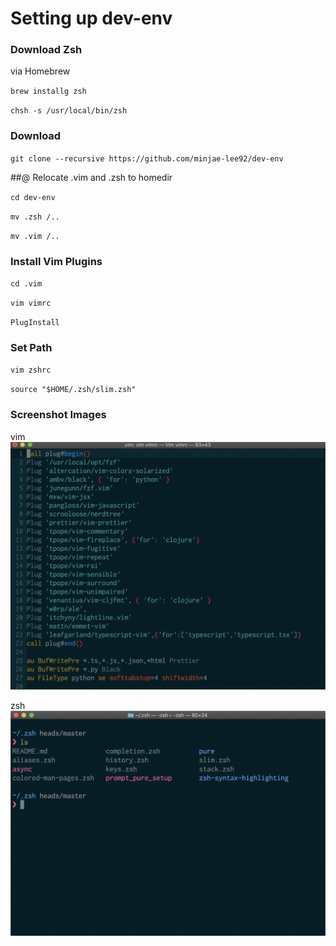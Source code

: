 # Setting up dev-env

### Download Zsh
via Homebrew

`brew installg zsh`

`chsh -s /usr/local/bin/zsh`

### Download 
`git clone --recursive https://github.com/minjae-lee92/dev-env`

##@ Relocate .vim and .zsh to homedir

`cd dev-env`

`mv .zsh /..`

`mv .vim /..`

### Install Vim Plugins

`cd .vim`

`vim vimrc`

`PlugInstall`

### Set Path

`vim zshrc`

`source "$HOME/.zsh/slim.zsh"`

### Screenshot Images
vim
![vim screenshot](https://github.com/minjae-lee92/dev-env/blob/master/img/vim)

zsh
![zsh screenshot](https://github.com/minjae-lee92/dev-env/blob/master/img/zsh)
